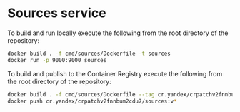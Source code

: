 # Sources service

To build and run locally execute the following from the root directory of the repository:

```bash
docker build . -f cmd/sources/Dockerfile -t sources
docker run -p 9000:9000 sources
```

To build and publish to the Container Registry execute the following from the root directory of the repository:

```bash
docker build . -f cmd/sources/Dockerfile --tag cr.yandex/crpatchv2fnnbum2cdu7/sources:v*
docker push cr.yandex/crpatchv2fnnbum2cdu7/sources:v*
```
